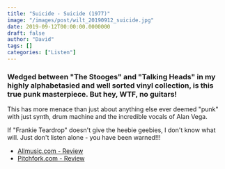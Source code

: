 ```yaml
---
title: "Suicide - Suicide (1977)"
image: "/images/post/wilt_20190912_suicide.jpg"
date: 2019-09-12T00:00:00.0000000
draft: false
author: "David"
tags: []
categories: ["Listen"]
---
```

### Wedged between "The Stooges" and "Talking Heads" in my highly alphabetasied and well sorted vinyl collection, is this true punk masterpiece. But hey, WTF, no guitars!

 This has more menace than just about anything else ever deemed "punk" with just synth, drum machine and the incredible vocals of Alan Vega.

 If "Frankie Teardrop" doesn't give the heebie geebies, I don't know what will. Just don't listen alone - you have been warned!!!

-  [Allmusic.com - Review](https://www.allmusic.com/album/suicide-mw0000690243)
-  [Pitchfork.com - Review](https://pitchfork.com/reviews/albums/22039-suicide-alan-vega-martin-rev/)